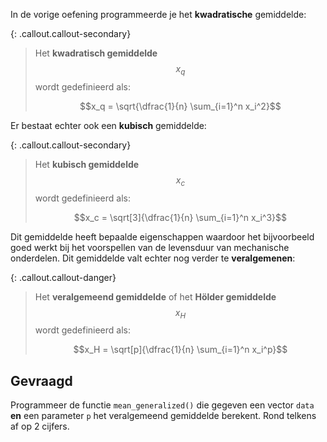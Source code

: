 In de vorige oefening programmeerde je het **kwadratische** gemiddelde:

{: .callout.callout-secondary}
> Het **kwadratisch gemiddelde** $$x_q$$ wordt gedefinieerd als:
>
> $$x_q = \sqrt{\dfrac{1}{n} \sum_{i=1}^n x_i^2}$$

Er bestaat echter ook een **kubisch** gemiddelde:

{: .callout.callout-secondary}
> Het **kubisch gemiddelde** $$x_c$$ wordt gedefinieerd als:
>
> $$x_c = \sqrt[3]{\dfrac{1}{n} \sum_{i=1}^n x_i^3}$$

Dit gemiddelde heeft bepaalde eigenschappen waardoor het bijvoorbeeld goed werkt bij het voorspellen van de levensduur van mechanische onderdelen. Dit gemiddelde valt echter nog verder te **veralgemenen**:

{: .callout.callout-danger}
> Het **veralgemeend gemiddelde** of het **Hölder gemiddelde** $$x_H$$ wordt gedefinieerd als:
>
> $$x_H = \sqrt[p]{\dfrac{1}{n} \sum_{i=1}^n x_i^p}$$

## Gevraagd

Programmeer de functie `mean_generalized()` die gegeven een vector `data` **en** een parameter `p` het veralgemeend gemiddelde berekent.
Rond telkens af op 2 cijfers.